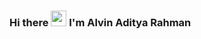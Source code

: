 ### Hi there <img src="https://media.giphy.com/media/hvRJCLFzcasrR4ia7z/giphy.gif" width="25px"> I'm Alvin Aditya Rahman

<!--
**alviinaditya/alviinaditya** is a ✨ _special_ ✨ repository because its `README.md` (this file) appears on your GitHub profile.

Here are some ideas to get you started:

- 🔭 I’m currently working on ...
- 🌱 I’m currently learning ...
- 👯 I’m looking to collaborate on ...
- 🤔 I’m looking for help with ...
- 💬 Ask me about ...
- 📫 How to reach me: ...
- 😄 Pronouns: ...
- ⚡ Fun fact: ...
-->

